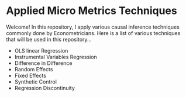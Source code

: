 # Applied Micro Metrics Techniques

Welcome! In this repository, I apply various causal inference techniques commonly done by Econometricians. Here is a list of various techniques that will be used in this repository...

* OLS linear Regression
* Instrumental Variables Regression
* Difference in Difference
* Random Effects
* Fixed Effects
* Synthetic Control
* Regression Discontinuity


